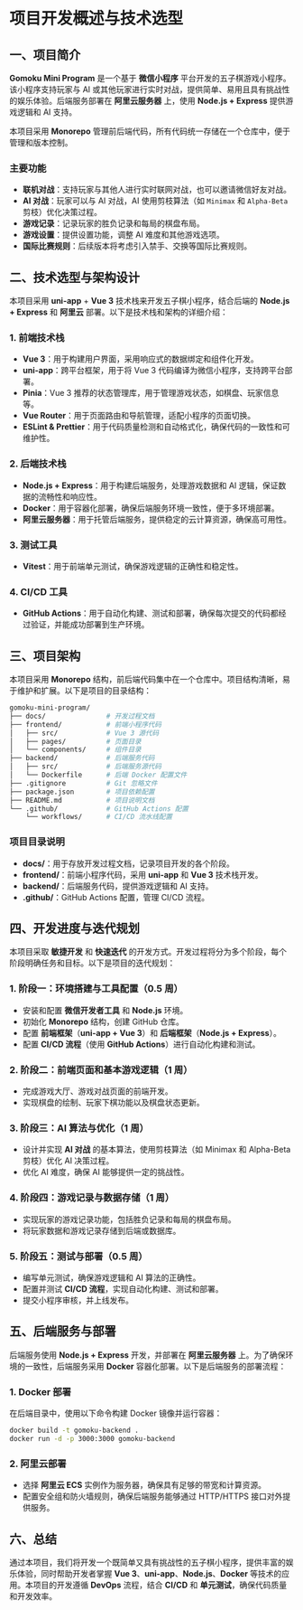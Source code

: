 # 项目开发概述与技术选型

## 一、项目简介

**Gomoku Mini Program** 是一个基于 **微信小程序** 平台开发的五子棋游戏小程序。该小程序支持玩家与 AI 或其他玩家进行实时对战，提供简单、易用且具有挑战性的娱乐体验。后端服务部署在 **阿里云服务器** 上，使用 **Node.js + Express** 提供游戏逻辑和 AI 支持。

本项目采用 **Monorepo** 管理前后端代码，所有代码统一存储在一个仓库中，便于管理和版本控制。

### 主要功能

* **联机对战**：支持玩家与其他人进行实时联网对战，也可以邀请微信好友对战。
* **AI 对战**：玩家可以与 AI 对战，AI 使用剪枝算法（如 `Minimax` 和 `Alpha-Beta` 剪枝）优化决策过程。
* **游戏记录**：记录玩家的胜负记录和每局的棋盘布局。
* **游戏设置**：提供设置功能，调整 AI 难度和其他游戏选项。
* **国际比赛规则**：后续版本将考虑引入禁手、交换等国际比赛规则。

## 二、技术选型与架构设计

本项目采用 **uni-app** + **Vue 3** 技术栈来开发五子棋小程序，结合后端的 **Node.js + Express** 和 **阿里云** 部署。以下是技术栈和架构的详细介绍：

### 1. 前端技术栈

* **Vue 3**：用于构建用户界面，采用响应式的数据绑定和组件化开发。
* **uni-app**：跨平台框架，用于将 Vue 3 代码编译为微信小程序，支持跨平台部署。
* **Pinia**：Vue 3 推荐的状态管理库，用于管理游戏状态，如棋盘、玩家信息等。
* **Vue Router**：用于页面路由和导航管理，适配小程序的页面切换。
* **ESLint & Prettier**：用于代码质量检测和自动格式化，确保代码的一致性和可维护性。

### 2. 后端技术栈

* **Node.js + Express**：用于构建后端服务，处理游戏数据和 AI 逻辑，保证数据的流畅性和响应性。
* **Docker**：用于容器化部署，确保后端服务环境一致性，便于多环境部署。
* **阿里云服务器**：用于托管后端服务，提供稳定的云计算资源，确保高可用性。

### 3. 测试工具

* **Vitest**：用于前端单元测试，确保游戏逻辑的正确性和稳定性。

### 4. CI/CD 工具

* **GitHub Actions**：用于自动化构建、测试和部署，确保每次提交的代码都经过验证，并能成功部署到生产环境。

## 三、项目架构

本项目采用 **Monorepo** 结构，前后端代码集中在一个仓库中。项目结构清晰，易于维护和扩展。以下是项目的目录结构：

```bash
gomoku-mini-program/
├── docs/               # 开发过程文档
├── frontend/           # 前端小程序代码
│   ├── src/            # Vue 3 源代码
│   ├── pages/          # 页面目录
│   └── components/     # 组件目录
├── backend/            # 后端服务代码
│   ├── src/            # 后端服务源代码
│   └── Dockerfile      # 后端 Docker 配置文件
├── .gitignore          # Git 忽略文件
├── package.json        # 项目依赖配置
├── README.md           # 项目说明文档
└── .github/            # GitHub Actions 配置
    └── workflows/      # CI/CD 流水线配置
```

### 项目目录说明

* **docs/**：用于存放开发过程文档，记录项目开发的各个阶段。
* **frontend/**：前端小程序代码，采用 **uni-app** 和 **Vue 3** 技术栈开发。
* **backend/**：后端服务代码，提供游戏逻辑和 AI 支持。
* **.github/**：GitHub Actions 配置，管理 CI/CD 流程。

## 四、开发进度与迭代规划

本项目采取 **敏捷开发** 和 **快速迭代** 的开发方式。开发过程将分为多个阶段，每个阶段明确任务和目标。以下是项目的迭代规划：

### 1. 阶段一：环境搭建与工具配置（0.5 周）

* 安装和配置 **微信开发者工具** 和 **Node.js** 环境。
* 初始化 **Monorepo** 结构，创建 GitHub 仓库。
* 配置 **前端框架**（**uni-app + Vue 3**）和 **后端框架**（**Node.js + Express**）。
* 配置 **CI/CD 流程**（使用 **GitHub Actions**）进行自动化构建和测试。

### 2. 阶段二：前端页面和基本游戏逻辑（1 周）

* 完成游戏大厅、游戏对战页面的前端开发。
* 实现棋盘的绘制、玩家下棋功能以及棋盘状态更新。

### 3. 阶段三：AI 算法与优化（1 周）

* 设计并实现 **AI 对战** 的基本算法，使用剪枝算法（如 Minimax 和 Alpha-Beta 剪枝）优化 AI 决策过程。
* 优化 AI 难度，确保 AI 能够提供一定的挑战性。

### 4. 阶段四：游戏记录与数据存储（1 周）

* 实现玩家的游戏记录功能，包括胜负记录和每局的棋盘布局。
* 将玩家数据和游戏记录存储到后端或数据库。

### 5. 阶段五：测试与部署（0.5 周）

* 编写单元测试，确保游戏逻辑和 AI 算法的正确性。
* 配置并测试 **CI/CD 流程**，实现自动化构建、测试和部署。
* 提交小程序审核，并上线发布。

## 五、后端服务与部署

后端服务使用 **Node.js + Express** 开发，并部署在 **阿里云服务器** 上。为了确保环境的一致性，后端服务采用 **Docker** 容器化部署。以下是后端服务的部署流程：

### 1. Docker 部署

在后端目录中，使用以下命令构建 Docker 镜像并运行容器：

```bash
docker build -t gomoku-backend .
docker run -d -p 3000:3000 gomoku-backend
```

### 2. 阿里云部署

* 选择 **阿里云 ECS** 实例作为服务器，确保具有足够的带宽和计算资源。
* 配置安全组和防火墙规则，确保后端服务能够通过 HTTP/HTTPS 接口对外提供服务。

## 六、总结

通过本项目，我们将开发一个既简单又具有挑战性的五子棋小程序，提供丰富的娱乐体验，同时帮助开发者掌握 **Vue 3**、**uni-app**、**Node.js**、**Docker** 等技术的应用。本项目的开发遵循 **DevOps** 流程，结合 **CI/CD** 和 **单元测试**，确保代码质量和开发效率。
